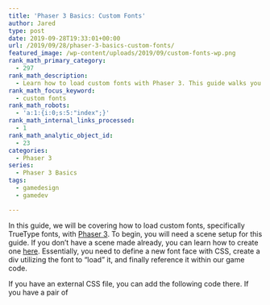 ```yaml
---
title: 'Phaser 3 Basics: Custom Fonts'
author: Jared
type: post
date: 2019-09-28T19:33:01+00:00
url: /2019/09/28/phaser-3-basics-custom-fonts/
featured_image: /wp-content/uploads/2019/09/custom-fonts-wp.png
rank_math_primary_category:
  - 297
rank_math_description:
  - Learn how to load custom fonts with Phaser 3. This guide walks you through loading a font with CSS, making it usable with HTML, and then referencing it.
rank_math_focus_keyword:
  - custom fonts
rank_math_robots:
  - 'a:1:{i:0;s:5:"index";}'
rank_math_internal_links_processed:
  - 1
rank_math_analytic_object_id:
  - 23
categories:
  - Phaser 3
series:
  - Phaser 3 Basics
tags:
  - gamedesign
  - gamedev

---
```

In this guide, we will be covering how to load custom fonts, specifically TrueType fonts, with [Phaser 3][1]. To begin, you will need a scene setup for this guide. If you don’t have a scene made already, you can learn how to create one [here][2]. Essentially, you need to define a new font face with CSS, create a div utilizing the font to &#8220;load&#8221; it, and finally reference it within our game code.

If you have an external CSS file, you can add the following code there. If you have a pair of _<style>_ tags in the head of your _index.html_ file, you can also add this code there. Here is the styling code to add:

{{<highlight css>}}
@font-face {
    font-family: <your font name here>;
    src: url('media/thefont.ttf');
    font-weight: 400;
    font-weight: normal;
}
{{</highlight>}}

Before you define your game scripts in the body, add the following div to &#8220;load&#8221; the font for use with Phaser.

{{<highlight html>}}
<div style="font-family:<name of font you defined>; position: absolute; left:-1000px; visibility:hidden;">.</div>
{{</highlight>}}

To use our custom font within our game, let&#8217;s try adding the following text object to the create method of our scene.

{{<highlight js>}}
this.add.text(128, 128, 'This is a test.', {
    fontFamily: '<the font you defined>'
});
{{</highlight>}}

At this point, you should see the test text we wrote printed on the game screen in the custom font. With the right custom fonts, so much can be added to the character and atmosphere of the game.

If you found this guide valuable, be sure to check out the rest of the parts in this [tutorial series][3]. You can also subscribe to our [newsletter][4] to receive news about our latest tutorials and courses. Sharing this tutorial on your favorite social media platform is also much appreciated.

 [1]: https://phaser.io
 [2]: https://learn.yorkcs.com/2019/09/27/phaser-3-basics-boilerplate-code/
 [3]: https://learn.yorkcs.com/category/tutorials/gamedev/phaser-3/phaser-3-basics/
 [4]: https://yorkcs.activehosted.com/f/1